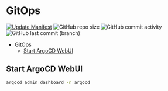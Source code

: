 # GitOps

[![Update Manifest](https://github.com/x-real-ip/gitops/actions/workflows/update-manifest.yaml/badge.svg)](https://github.com/x-real-ip/gitops/actions/workflows/update-manifest.yaml)
![GitHub repo size](https://img.shields.io/github/repo-size/theautomation/gitops?logo=Github)
![GitHub commit activity](https://img.shields.io/github/commit-activity/y/theautomation/gitops?logo=github)
![GitHub last commit (branch)](https://img.shields.io/github/last-commit/theautomation/gitops/main?logo=github)

- [GitOps](#gitops)
  - [Start ArgoCD WebUI](#start-argocd-webui)

## Start ArgoCD WebUI

```bash
argocd admin dashboard -n argocd
```
